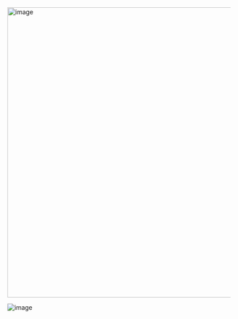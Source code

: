 <img width="655" alt="image" src="https://github.com/user-attachments/assets/a732ccea-969c-4c9e-beff-85554fafaad5" />

![image](https://github.com/user-attachments/assets/a5cb406f-1c92-4080-b201-1c7009876efe)



